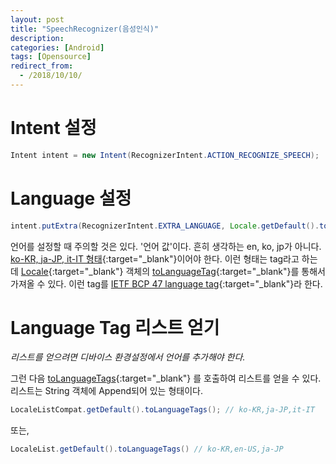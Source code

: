 ```yaml
---
layout: post
title: "SpeechRecognizer(음성인식)"
description: 
categories: [Android]
tags: [Opensource]
redirect_from:
  - /2018/10/10/
---
```


# Intent 설정

```java
Intent intent = new Intent(RecognizerIntent.ACTION_RECOGNIZE_SPEECH);
```

# Language 설정

```java
intent.putExtra(RecognizerIntent.EXTRA_LANGUAGE, Locale.getDefault().toLanguageTag());
```

언어를 설정할 때 주의할 것은 있다. '언어 값'이다. 흔히 생각하는 en, ko, jp가 아니다. [ko-KR, ja-JP, it-IT 형태](https://developer.android.com/reference/android/speech/RecognizerIntent.html#EXTRA_LANGUAGE){:target="_blank"}이어야 한다. 이런 형태는 tag라고 하는데 [Locale](https://developer.android.com/reference/java/util/Locale){:target="_blank"} 객체의 [toLanguageTag](https://developer.android.com/reference/java/util/Locale.html#toLanguageTag()){:target="_blank"}를 통해서 가져올 수 있다. 이런 tag를 [IETF BCP 47 language tag](https://developer.android.com/reference/java/util/Locale.html#toLanguageTag()){:target="_blank"}라 한다.

# Language Tag 리스트 얻기

*리스트를 얻으려면 디바이스 환경설정에서 언어를 추가해야 한다.*

그런 다음 [toLanguageTags](https://developer.android.com/reference/androidx/core/os/LocaleListCompat#toLanguageTags){:target="_blank"} 를 호출하여 리스트를 얻을 수 있다. 리스트는 String 객체에 Append되어 있는 형태이다.

```java
LocaleListCompat.getDefault().toLanguageTags(); // ko-KR,ja-JP,it-IT
```

또는,

```java
LocaleList.getDefault().toLanguageTags() // ko-KR,en-US,ja-JP
```

